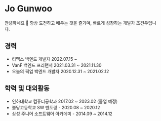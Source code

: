 # Jo Gunwoo
안녕하세요 👋
항상 도전하고 배우는 것을 즐기며, 빠르게 성장하는 개발자 조건우입니다.

## 경력
* 티맥스 백엔드 개발자 2022.07.15 ~
* VanF 백엔드 프리랜서 2021.03.31 ~ 2021.11.30 
* 오늘의 픽업 백엔드 개발자 2020.12.31 ~ 2021.02.12 

## 학력 및 대외활동
* 인하대학교 컴퓨터공학과 2017.02 ~ 2023.02 (졸업 예정)
* 불당고등학교 SW 멘토링 - 2020.08 ~ 2020.12
* 삼성 주니어 소프트웨어 아카데미 - 2014.09 ~ 2014.12
